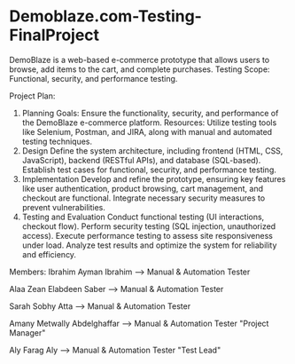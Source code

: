 # Demoblaze.com-Testing-FinalProject
DemoBlaze is a web-based e-commerce prototype that allows users to browse, add items to the cart, and complete purchases.
Testing Scope: Functional, security, and performance testing.

Project Plan:
1. Planning
Goals: Ensure the functionality, security, and performance of the DemoBlaze e-commerce platform.
Resources: Utilize testing tools like Selenium, Postman, and JIRA, along with manual and automated testing techniques.
2. Design
Define the system architecture, including frontend (HTML, CSS, JavaScript), backend (RESTful APIs), and database (SQL-based).
Establish test cases for functional, security, and performance testing.
3. Implementation
Develop and refine the prototype, ensuring key features like user authentication, product browsing, cart management, and checkout are functional.
Integrate necessary security measures to prevent vulnerabilities.
4. Testing and Evaluation
Conduct functional testing (UI interactions, checkout flow).
Perform security testing (SQL injection, unauthorized access).
Execute performance testing to assess site responsiveness under load.
Analyze test results and optimize the system for reliability and efficiency.

Members:
Ibrahim Ayman Ibrahim --> Manual & Automation Tester 

Alaa Zean Elabdeen Saber --> Manual & Automation Tester

Sarah Sobhy Atta --> Manual & Automation Tester

Amany Metwally Abdelghaffar --> Manual & Automation Tester "Project Manager" 

Aly Farag Aly --> Manual & Automation Tester "Test Lead"


